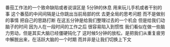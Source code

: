 番茄工作法的一个致命缺陷或者说误区是 5分钟的休息 用来玩儿手机或者干别的事 这个番茄的中间间隔是让你跳出当前局部的优 去更全局的思考问题 而不是做别的事情 把自己的思路打断 在这五分钟是给我们整理过去的一个机会 但是给我们动脑子的时间 因为人在一段时间的工作之后 很容易陷入到惯性 我们看似在做一些脑力劳动，但是其实大脑已经僵硬钝化了 这时候5分钟的放松，是把我们从重复疲劳中解脱出来，在活跃大脑的一个时期 而并非是让我们切换上下文